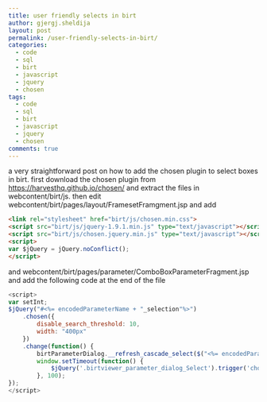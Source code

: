 ```yaml
---
title: user friendly selects in birt
author: gjergj.sheldija
layout: post
permalink: /user-friendly-selects-in-birt/
categories:
  - code
  - sql
  - birt
  - javascript
  - jquery
  - chosen
tags:
  - code
  - sql
  - birt
  - javascript
  - jquery
  - chosen
comments: true
---    
```

a very straightforward post on how to add the chosen plugin to select boxes in birt.
first download the chosen plugin from https://harvesthq.github.io/chosen/ and extract the files in webcontent/birt/js.
then edit webcontent/birt/pages/layout/FramesetFramgment.jsp and add
```html
<link rel="stylesheet" href="birt/js/chosen.min.css">
<script src="birt/js/jquery-1.9.1.min.js" type="text/javascript"></script>
<script src="birt/js/chosen.jquery.min.js" type="text/javascript"></script>
<script>
var $jQuery = jQuery.noConflict();
</script>
```

and webcontent/birt/pages/parameter/ComboBoxParameterFragment.jsp and add the following code at the end of  the file
```javascript
<script>
var setInt;
$jQuery("#<%= encodedParameterName + "_selection"%>")
	.chosen({
		disable_search_threshold: 10, 
		width: "400px"
	})
	.change(function() {
		birtParameterDialog.__refresh_cascade_select($("<%= encodedParameterName + "_selection"%>"));
		window.setTimeout(function() {
			$jQuery('.birtviewer_parameter_dialog_Select').trigger('chosen:updated');
		}, 100);
});
</script>
```

